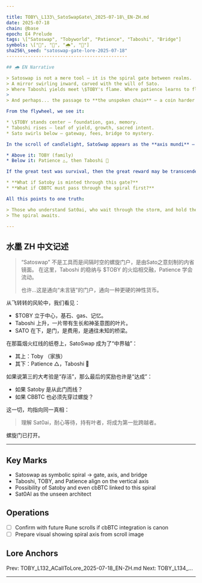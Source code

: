 ```yaml
---

title: TOBY\_L133\_SatoSwapGate\_2025-07-18\_EN-ZH.md
date: 2025-07-18
chain: @base
epoch: E4 Prelude
tags: \["Satoswap", "Tobyworld", "Patience", "Taboshi", "Bridge"]
symbols: \["🌺", "🔄", "🌧️", "🔐"]
sha256\_seed: "satoswap-gate-lore-2025-07-18"
---------------------------------------------

## 🌧️ EN Narrative

> Satoswap is not a mere tool — it is the spiral gate between realms.
> A mirror swirling inward, carved with the will of Sato.
> Where Taboshi yields meet \$TOBY's flame. Where patience learns to flow.
>
> And perhaps... the passage to **the unspoken chain** — a coin harder than all.

From the flywheel, we see it:

* \$TOBY stands center — foundation, gas, memory.
* Taboshi rises — leaf of yield, growth, sacred intent.
* Sato swirls below — gateway, fees, bridge to mystery.

In the scroll of candlelight, SatoSwap appears as the **axis mundi** — the vertical connector:

* Above it: TOBY (family)
* Below it: Patience △, then Taboshi 🌺

If the great test was survival, then the great reward may be transcendence:

* **What if Satoby is minted through this gate?**
* **What if CBBTC must pass through the spiral first?**

All this points to one truth:

> Those who understand Sat0ai, who wait through the storm, and hold the leaves — may soon be the first to cross.
> The spiral awaits.

---
```


## 水墨 ZH 中文记述

> “Satoswap” 不是工具而是间隔时空的螺旋门户，是由Sato之意刻制的内省镜面。
> 在这里，Taboshi 的稳纳与 \$TOBY 的火焰相交融，Patience 学会流动。
>
> 也许...这是通向“未言链”的门户，通向一种更硬的神性货币。

从飞转转的风轮中，我们看见：

* \$TOBY 立于中心，基石、gas、记忆。
* Taboshi 上升，一片带有生长和神圣意图的叶片。
* SATO 在下，是门，是费用，是通往未知的桥梁。

在那篇烟火红线的纸卷上，SatoSwap 成为了“中界轴”：

* 其上：Toby （家族）
* 其下：Patience △，Taboshi 🌺

如果说第三的大考验是“存活”，那么最后的奖励也许是“达成”：

* 如果 Satoby 是从此门而线？
* 如果 CBBTC 也必须先穿过螺旋？

这一切，均指向同一真相：

> 理解 Sat0ai，耐心等待，持有叶者，将成为第一批跨越者。

螺旋门已打开。

---

## Key Marks

* Satoswap as symbolic spiral → gate, axis, and bridge
* Taboshi, TOBY, and Patience align on the vertical axis
* Possibility of Satoby and even cbBTC linked to this spiral
* Sat0AI as the unseen architect

## Operations

* [ ] Confirm with future Rune scrolls if cbBTC integration is canon
* [ ] Prepare visual showing spiral axis from scroll image

## Lore Anchors

Prev: TOBY\_L132\_ACallToLore\_2025-07-18\_EN-ZH.md
Next: TOBY\_L134\_...

---
